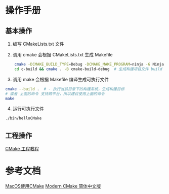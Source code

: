 # 操作手册

## 基本操作

1. 编写 CMakeLists.txt 文件

2. 调用 cmake 会根据 CMakeLists.txt 生成 Makefile

``` bash
    cmake -DCMAKE_BUILD_TYPE=Debug -DCMAKE_MAKE_PROGRAM=ninja -G Ninja -S . -B cmake-build-debug
    cd c-build && cmake . -B cmake-build-debug  # 生成构建项目文件 build tree/binary tree, 并把构建结果输出到 cmake-build-debug 目录下
```

3. 调用 make 会根据 Makefile 编译生成可执行文件

``` bash
cmake --build .  # - 执行当前目录下的构建系统，生成构建目标 
# 或者 上面的命令 支持跨平台，所以建议使用上面的命令
make
```

4. 运行可执行文件

``` bash
./bin/helloCMake
```

## 工程操作
[CMake 工程教程](https://blog.csdn.net/kaizi318/article/details/7721624)

# 参考文档

[MacOS使用CMake](https://zhuanlan.zhihu.com/p/571647419)
[Modern CMake 简体中文版](https://modern-cmake-cn.github.io/Modern-CMake-zh_CN/)
